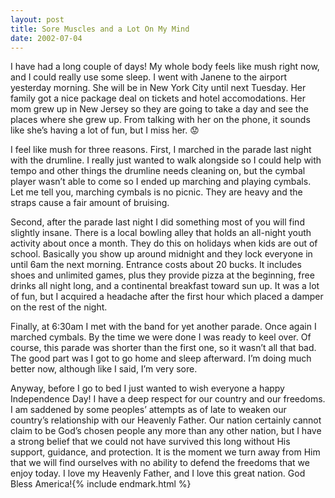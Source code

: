 ```yaml
---
layout: post
title: Sore Muscles and a Lot On My Mind
date: 2002-07-04
---
```


I have had a long couple of days! My whole body feels like mush right now, and I could really use some sleep. I went with Janene to the airport yesterday morning. She will be in New York City until next Tuesday. Her family got a nice package deal on tickets and hotel accomodations. Her mom grew up in New Jersey so they are going to take a day and see the places where she grew up. From talking with her on the phone, it sounds like she’s having a lot of fun, but I miss her. 😟

I feel like mush for three reasons. First, I marched in the parade last night with the drumline. I really just wanted to walk alongside so I could help with tempo and other things the drumline needs cleaning on, but the cymbal player wasn’t able to come so I ended up marching and playing cymbals. Let me tell you, marching cymbals is no picnic. They are heavy and the straps cause a fair amount of bruising.

Second, after the parade last night I did something most of you will find slightly insane. There is a local bowling alley that holds an all-night youth activity about once a month. They do this on holidays when kids are out of school. Basically you show up around midnight and they lock everyone in until 6am the next morning. Entrance costs about 20 bucks. It includes shoes and unlimited games, plus they provide pizza at the beginning, free drinks all night long, and a continental breakfast toward sun up. It was a lot of fun, but I acquired a headache after the first hour which placed a damper on the rest of the night.

Finally, at 6:30am I met with the band for yet another parade. Once again I marched cymbals. By the time we were done I was ready to keel over. Of course, this parade was shorter than the first one, so it wasn’t all that bad. The good part was I got to go home and sleep afterward. I’m doing much better now, although like I said, I’m very sore.

Anyway, before I go to bed I just wanted to wish everyone a happy Independence Day! I have a deep respect for our country and our freedoms. I am saddened by some peoples’ attempts as of late to weaken our country’s relationship with our Heavenly Father. Our nation certainly cannot claim to be God’s chosen people any more than any other nation, but I have a strong belief that we could not have survived this long without His support, guidance, and protection. It is the moment we turn away from Him that we will find ourselves with no ability to defend the freedoms that we enjoy today. I love my Heavenly Father, and I love this great nation. God Bless America!{% include endmark.html %}